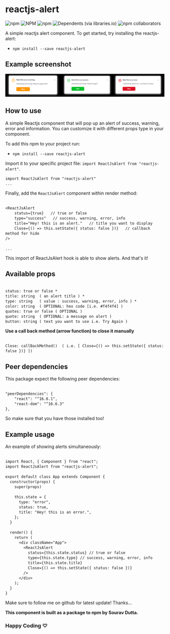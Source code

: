 # reactjs-alert

![npm](https://img.shields.io/npm/dt/reactjs-alert?style=flat-square)   ![NPM](https://img.shields.io/npm/l/reactjs-alert?style=flat-square)   ![npm](https://img.shields.io/npm/v/reactjs-alert?style=flat-square)   ![Dependents (via libraries.io)](https://img.shields.io/github/stars/sourav-oss/reactjs-alert)   ![npm collaborators](https://img.shields.io/twitter/url?style=social&url=https%3A%2F%2Ftwitter.com%2F_DuttaSourav)   

A simple reactjs alert component.
To get started, try installing the reactjs-alert: 

- `npm install --save reactjs-alert`

## Example screenshot
![alt demo](./demo.png)

## How to use

A simple Reactjs component that will pop up an alert of success, warning, error and information. You can customize it with different props type in your component.

To add this npm to your project run:

- `npm install --save reactjs-alert`

Import it to your specific project file: `import ReactJsAlert from "reactjs-alert"`.

```
import ReactJsAlert from "reactjs-alert"
...
```

Finally, add the `ReactJsAlert` component within render method:

```

<ReactJsAlert
    status={true}   // true or false
    type="success"   // success, warning, error, info
    title="Hey! this is an alert."   // title you want to display
    Close={() => this.setState({ status: false })}   // callback method for hide
/>

...
```
This import of ReactJsAlert hook is able to show alerts. 
And that's it!

## Available props

```

status: true or false *
title: string  ( an alert title ) *
type: string   ( value : success, warning, error, info ) *
color: string  ( OPTIONAL: hex code [i.e. #f4f4f4] )
quotes: true or false ( OPTIONAL )
quote: string  ( OPTIONAL: a message on alert )
button: string ( text you want to use i.e. Try Again )

```

**Use a call back method (arrow function) to close it manually**

```

Close: callBackMethod()  ( i.e. [ Close={() => this.setState({ status: false })} ])

```


## Peer dependencies

This package expect the following peer dependencies:

```

"peerDependencies": {
    "react": "^16.6.1",
    "react-dom": "^16.6.3"
},

```
So make sure that you have those installed too!


## Example usage

An example of showing alerts simultaneously:

```

import React, { Component } from "react";
import ReactJsAlert from "reactjs-alert";

export default class App extends Component {
  constructor(props) {
    super(props)
  
    this.state = {
      type: "error",
      status: true,
      title: "Hey! this is an error.",
    };
  }
  
  render() {
    return (
      <div className="App">
        <ReactJsAlert
          status={this.state.status} // true or false
          type={this.state.type} // success, warning, error, info
          title={this.state.title}
          Close={() => this.setState({ status: false })}
        />
      </div>
    );
  }
}

```

Make sure to follow me on github for latest update! Thanks...

**This component is built as a package to npm by Sourav Dutta.**


### Happy Coding ♡

